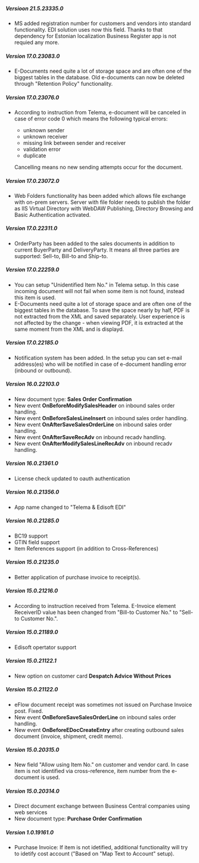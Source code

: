 ---
---

##### Versioon 21.5.23335.0
- MS added registration number for customers and vendors into standard functionality. EDI solution uses now this field. Thanks to that dependency for Estonian localization Business Register app is not requied any more.

##### Version 17.0.23083.0
- E-Documents need quite a lot of storage space and are often one of the biggest tables in the database. Old e-documents can now be deleted through "Retention Policy" functionality.

##### Version 17.0.23076.0
- According to instruction from Telema, e-document will be canceled in case of error code 0 which means the following typical errors:
  - unknown sender 
  - unknown receiver 
  - missing link between sender and receiver 
  - validation error 
  - duplicate
  
  Cancelling means no new sending attempts occur for the document.

##### Version 17.0.23072.0
- Web Folders functionality has been added which allows file exchange with on-prem servers. Server with file folder needs to publish the folder as IIS Virtual Directory with WebDAW Publishing, Directory Browsing and Basic Authentication activated.

##### Version 17.0.22311.0
- OrderParty has been added to the sales documents in addition to current BuyerParty and DeliveryParty. It means all three parties are supported: Sell-to, Bill-to and Ship-to.

##### Version 17.0.22259.0
- You can setup "Unidentified Item No." in Telema setup. In this case incoming document will not fail when some item is not found, instead this item is used.
- E-Documents need quite a lot of storage space and are often one of the biggest tables in the database. To save the space nearly by half, PDF is not extracted from the XML and saved separately. User experience is not affected by the change - when viewing PDF, it is extracted at the same moment from the XML and is displayd.

##### Version 17.0.22185.0
- Notification system has been added. In the setup you can set e-mail address(es) who will be notified in case of e-document handling error (inbound or outbound).  

##### Version 16.0.22103.0
- New document type: **Sales Order Confirmation**
- New event **OnBeforeModifySalesHeader** on inbound sales order handling.
- New event **OnBeforeSalesLineInsert** on inbound sales order handling.
- New event **OnAfterSaveSalesOrderLine** on inbound sales order handling.
- New event **OnAfterSaveRecAdv** on inbound recadv handling.
- New event **OnAfterModifySalesLineRecAdv** on inbound recadv handling.

##### Version 16.0.21361.0
- License check updated to oauth authentication

##### Version 16.0.21356.0
- App name changed to "Telema & Edisoft EDI"

##### Version 16.0.21285.0
- BC19 support
- GTIN field support
- Item References support (in addition to Cross-References)

##### Version 15.0.21235.0
- Better application of purchase invoice to receipt(s).
  
##### Version 15.0.21216.0
- According to instruction received from Telema. E-Invoice element ReceiverID value has been changed from "Bill-to Customer No." to "Sell-to Customer No.".
  
##### Version 15.0.21189.0
- Edisoft opertator support

##### Version 15.0.21122.1
- New option on customer card **Despatch Advice Without Prices**

##### Version 15.0.21122.0
- eFlow document receipt was sometimes not issued on Purchase Invoice post. Fixed.
- New event **OnBeforeSaveSalesOrderLine** on inbound sales order handling.
- New event **OnBeforeEDocCreateEntry** after creating outbound sales document (invoice, shipment, credit memo).

##### Version 15.0.20315.0
- New field "Allow using Item No." on customer and vendor card. In case item is not identified via cross-reference, item number from the e-document is used.

##### Version 15.0.20314.0
- Direct document exchange between Business Central companies using web services
- New document type: **Purchase Order Confirmation**

##### Version 1.0.19161.0
- Purchase Invoice: If item is not idetified, additional functionality will try to idetify cost account ("Based on "Map Text to Account" setup).

